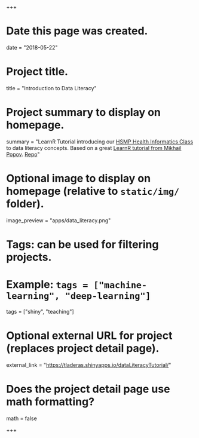 +++
# Date this page was created.
date = "2018-05-22"

# Project title.
title = "Introduction to Data Literacy"

# Project summary to display on homepage.
summary = "LearnR Tutorial introducing our [HSMP Health Informatics Class](https://laderast.github.io/HSMP410/) to data literacy concepts. Based on a great [LearnR tutorial from Mikhail Popov](https://github.com/bearloga/wmf-allhands18). [Repo](https://github.com/laderast/dataLiteracyTutorial)"

# Optional image to display on homepage (relative to `static/img/` folder).
image_preview = "apps/data_literacy.png"

# Tags: can be used for filtering projects.
# Example: `tags = ["machine-learning", "deep-learning"]`
tags = ["shiny", "teaching"]

# Optional external URL for project (replaces project detail page).
external_link = "https://tladeras.shinyapps.io/dataLiteracyTutorial/"

# Does the project detail page use math formatting?
math = false

+++

